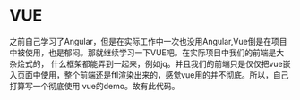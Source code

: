 # VUE

之前自己学习了Angular，但是在实际工作中一次也没用Angular,Vue倒是在项目中被使用，也是郁闷。那就继续学习一下VUE吧。在实际项目中我们的前端是大杂烩式的，
什么框架都能弄到一起来，例如jq。并且我们的前端只是仅仅把vue嵌入页面中使用，整个前端还是ftl渲染出来的，感觉vue用的并不彻底。所以，自己打算写一个彻底使用
vue的demo。故有此代码。
